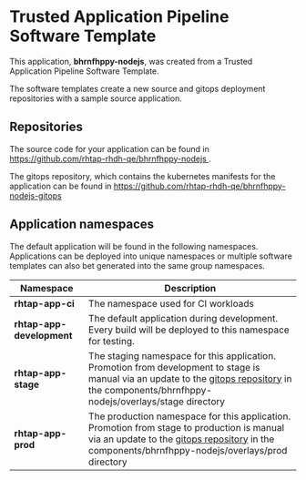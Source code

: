 # Trusted Application Pipeline Software Template

This application, **bhrnfhppy-nodejs**, was created from a Trusted Application Pipeline Software Template.

The software templates create a new source and gitops deployment repositories with a sample source application. 

## Repositories

The source code for your application can be found in [https://github.com/rhtap-rhdh-qe/bhrnfhppy-nodejs ](https://github.com/rhtap-rhdh-qe/bhrnfhppy-nodejs ).
 
The gitops repository, which contains the kubernetes manifests for the application can be found in 
[https://github.com/rhtap-rhdh-qe/bhrnfhppy-nodejs-gitops ](https://github.com/rhtap-rhdh-qe/bhrnfhppy-nodejs-gitops ) 

## Application namespaces 

The default application will be found in the following namespaces. Applications can be deployed into unique namespaces or multiple software templates can also bet generated into the same group namespaces.  

|  Namespace   |  Description   |  
| -------- | -------- |
| **rhtap-app-ci** | The namespace used for CI workloads |
| **rhtap-app-development** | The default application during development. Every build will be deployed to this namespace for testing. |
| **rhtap-app-stage** | The staging namespace for this application. Promotion from development to stage is manual via an update to the [gitops repository](https://github.com/rhtap-rhdh-qe/bhrnfhppy-nodejs-gitops ) in the components/bhrnfhppy-nodejs/overlays/stage directory |
| **rhtap-app-prod** | The production namespace for this application. Promotion from stage to production is manual via an update to the [gitops repository](https://github.com/rhtap-rhdh-qe/bhrnfhppy-nodejs-gitops ) in the components/bhrnfhppy-nodejs/overlays/prod directory |